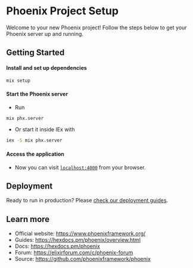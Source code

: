 # Phoenix Project Setup

Welcome to your new Phoenix project! Follow the steps below to get your Phoenix server up and running.

## Getting Started

#### Install and set up dependencies
```sh
mix setup
```
#### Start the Phoenix server
- Run
```sh
mix phx.server
```
- Or start it inside IEx with
```sh
iex -S mix phx.server
```
#### Access the application

- Now you can visit [`localhost:4000`](http://localhost:4000/hello) from your browser.

## Deployment

Ready to run in production? Please [check our deployment guides](https://hexdocs.pm/phoenix/deployment.html).

## Learn more

  * Official website: https://www.phoenixframework.org/
  * Guides: https://hexdocs.pm/phoenix/overview.html
  * Docs: https://hexdocs.pm/phoenix
  * Forum: https://elixirforum.com/c/phoenix-forum
  * Source: https://github.com/phoenixframework/phoenix
